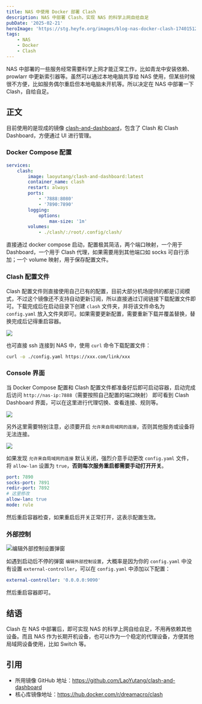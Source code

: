 ```yaml
---
title: NAS 中使用 Docker 部署 Clash
description: NAS 中部署 Clash，实现 NAS 的科学上网自给自足
pubDate: '2025-02-21'
heroImage: 'https://stg.heyfe.org/images/blog-nas-docker-clash-1740151206808.png'
tags:
    - NAS
    - Docker
    - Clash
---
```


NAS 中部署的一些服务经常需要科学上网才能正常工作，比如青龙中安装依赖、prowlarr 中更新索引器等。虽然可以通过本地电脑共享给 NAS 使用，但某些时候很不方便，比如服务偶尔重启但本地电脑未开机等。所以决定在 NAS 中部署一下 Clash，自给自足。

## 正文

目前使用的是现成的镜像 [clash-and-dashboard](https://github.com/LaoYutang/clash-and-dashboard)，包含了 Clash 和 Clash Dashboard，方便通过 UI 进行管理。

### Docker Compose 配置

```yaml
services:
    clash:
        image: laoyutang/clash-and-dashboard:latest
        container_name: clash
        restart: always
        ports:
            - '7888:8080'
            - '7890:7890'
        logging:
            options:
                max-size: '1m'
        volumes:
            - ./clash/:/root/.config/clash/
```

直接通过 docker compose 启动，配置极其简洁，两个端口映射，一个用于 Dashboard，一个用于 Clash 代理，如果需要用到其他端口如 socks 可自行添加；一个 volume 映射，用于保存配置文件。

### Clash 配置文件

Clash 配置文件则直接使用自己已有的配置，目前大部分机场提供的都是订阅模式，不过这个镜像还不支持自动更新订阅，所以直接通过订阅链接下载配置文件即可。下载完成后在启动目录下创建 `clash` 文件夹，并将该文件命名为 `config.yaml` 放入文件夹即可。如果需要更新配置，需要重新下载并覆盖替换，替换完成后记得重启容器。

![](https://stg.heyfe.org/images/blog-nas-docker-clash-1740150945177.png)

也可直接 ssh 连接到 NAS 中，使用 `curl` 命令下载配置文件：

```bash
curl -o ./config.yaml https://xxx.com/link/xxx
```

### Console 界面

当 Docker Compose 配置和 Clash 配置文件都准备好后即可启动容器，启动完成后访问 `http://nas-ip:7888`（需要按照自己配置的端口映射） 即可看到 Clash Dashboard 界面，可以在这里进行代理切换、查看连接、规则等。

![](https://stg.heyfe.org/images/blog-nas-docker-clash-1740151206808.png)

另外这里需要特别注意，必须要开启 `允许来自局域网的连接`，否则其他服务或设备将无法连接。

![](https://stg.heyfe.org/images/blog-nas-docker-clash-1740151282487.png)

如果发现 `允许来自局域网的连接` 默认关闭，强烈介意手动更改 `config.yaml` 文件，将 `allow-lan` 设置为 `true`，**否则每次服务重启都需要手动打开开关**。

```yaml
port: 7890
socks-port: 7891
redir-port: 7892
# 这里修改
allow-lan: true
mode: rule
```

然后重启容器检查，如果重启后开关正常打开，这表示配置生效。

### 外部控制

![编辑外部控制设置弹窗](https://stg.heyfe.org/images/503299638f6d0e53adf0699b5fecb095e077e1d61ceafc39d1174a32023ebf22.png)

如遇到启动后不停的弹窗 `编辑外部控制设置`，大概率是因为你的 `config.yaml` 中没有设置 `external-controller`，可以在 `config.yaml` 中添加以下配置：

```yaml
external-controller: '0.0.0.0:9090'
```

然后重启容器即可。

## 结语

Clash 在 NAS 中部署后，即可实现 NAS 的科学上网自给自足，不用再依赖其他设备。而且 NAS 作为长期开机设备，也可以作为一个稳定的代理设备，方便其他局域网设备使用，比如 Switch 等。

## 引用

- 所用镜像 GitHub 地址：https://github.com/LaoYutang/clash-and-dashboard
- 核心库镜像地址：https://hub.docker.com/r/dreamacro/clash

